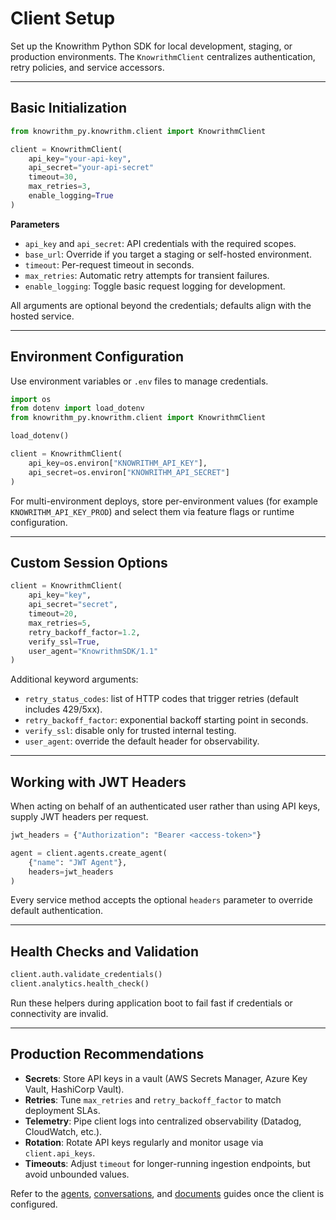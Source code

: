 ﻿# Client Setup

Set up the Knowrithm Python SDK for local development, staging, or production environments. The `KnowrithmClient` centralizes authentication, retry policies, and service accessors.

---

## Basic Initialization

```python
from knowrithm_py.knowrithm.client import KnowrithmClient

client = KnowrithmClient(
    api_key="your-api-key",
    api_secret="your-api-secret"
    timeout=30,
    max_retries=3,
    enable_logging=True
)
```

**Parameters**
- `api_key` and `api_secret`: API credentials with the required scopes.
- `base_url`: Override if you target a staging or self-hosted environment.
- `timeout`: Per-request timeout in seconds.
- `max_retries`: Automatic retry attempts for transient failures.
- `enable_logging`: Toggle basic request logging for development.

All arguments are optional beyond the credentials; defaults align with the hosted service.

---

## Environment Configuration

Use environment variables or `.env` files to manage credentials.

```python
import os
from dotenv import load_dotenv
from knowrithm_py.knowrithm.client import KnowrithmClient

load_dotenv()

client = KnowrithmClient(
    api_key=os.environ["KNOWRITHM_API_KEY"],
    api_secret=os.environ["KNOWRITHM_API_SECRET"]
)
```

For multi-environment deploys, store per-environment values (for example `KNOWRITHM_API_KEY_PROD`) and select them via feature flags or runtime configuration.

---

## Custom Session Options

```python
client = KnowrithmClient(
    api_key="key",
    api_secret="secret",
    timeout=20,
    max_retries=5,
    retry_backoff_factor=1.2,
    verify_ssl=True,
    user_agent="KnowrithmSDK/1.1"
)
```

Additional keyword arguments:
- `retry_status_codes`: list of HTTP codes that trigger retries (default includes 429/5xx).
- `retry_backoff_factor`: exponential backoff starting point in seconds.
- `verify_ssl`: disable only for trusted internal testing.
- `user_agent`: override the default header for observability.

---

## Working with JWT Headers

When acting on behalf of an authenticated user rather than using API keys, supply JWT headers per request.

```python
jwt_headers = {"Authorization": "Bearer <access-token>"}

agent = client.agents.create_agent(
    {"name": "JWT Agent"},
    headers=jwt_headers
)
```

Every service method accepts the optional `headers` parameter to override default authentication.

---

## Health Checks and Validation

```python
client.auth.validate_credentials()
client.analytics.health_check()
```

Run these helpers during application boot to fail fast if credentials or connectivity are invalid.

---

## Production Recommendations

- **Secrets**: Store API keys in a vault (AWS Secrets Manager, Azure Key Vault, HashiCorp Vault).
- **Retries**: Tune `max_retries` and `retry_backoff_factor` to match deployment SLAs.
- **Telemetry**: Pipe client logs into centralized observability (Datadog, CloudWatch, etc.).
- **Rotation**: Rotate API keys regularly and monitor usage via `client.api_keys`.
- **Timeouts**: Adjust `timeout` for longer-running ingestion endpoints, but avoid unbounded values.

Refer to the [agents](agents.md), [conversations](conversations.md), and [documents](documents.md) guides once the client is configured.






